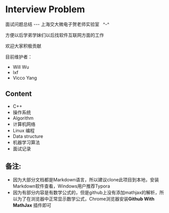 # Interview Problem
面试问题总结 ---  上海交大微电子贺老师实验室   ^-^

方便以后学弟学妹们以后找软件互联网方面的工作

欢迎大家积极贡献

目前维护者：
* Will Wu
* lxf
* Vicco Yang
## Content
* C++
* 操作系统
* Algorithm
* 计算机网络
* Linux 编程
* Data structure
* 机器学习算法
* 面试记录    

## 备注:     
* 因为大部分文档都是Markdown语言，所以建议clone此项目到本地，安装Markdown软件查看，Windows用户推荐Typora
* 因为有部分内容是有数学公式的，但是github上没有添加mathjax的解析，所以为了在浏览器中正常显示数学公式，Chrome浏览器安装**Github With MathJax** 插件即可

